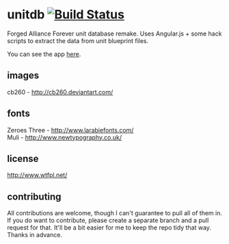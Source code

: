 unitdb [![Build Status](https://travis-ci.org/spooky/unitdb.svg?branch=master)](https://travis-ci.org/spooky/unitdb)
======

Forged Alliance Forever unit database remake. Uses Angular.js + some hack scripts to extract the data from unit blueprint files.

You can see the app [here](http://spooky.github.io/unitdb).

images
------
cb260 - http://cb260.deviantart.com/

fonts
-----
Zeroes Three - http://www.larabiefonts.com/  
Muli - http://www.newtypography.co.uk/


license
-------
http://www.wtfpl.net/


contributing
------------
All contributions are welcome, though I can't guarantee to pull all of them in. If you do want to contribute,
please create a separate branch and a pull request for that. It'll be a bit easier for me to keep the repo tidy that way.  
Thanks in advance.
